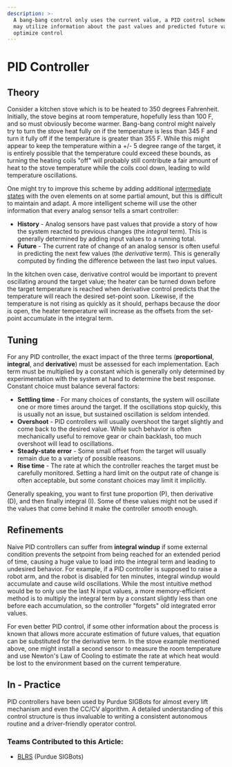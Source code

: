 ```yaml
---
description: >-
  A bang-bang control only uses the current value, a PID control schemes also
  may utilize information about the past values and predicted future values to
  optimize control
---
```


# PID Controller

## Theory

Consider a kitchen stove which is to be heated to 350 degrees Fahrenheit. Initially, the stove begins at room temperature, hopefully less than 100 F, and so must obviously become warmer. Bang-bang control might naively try to turn the stove heat fully on if the temperature is less than 345 F and turn it fully off if the temperature is greater than 355 F. While this might appear to keep the temperature within a +/- 5 degree range of the target, it is entirely possible that the temperature could exceed these bounds, as turning the heating coils "off" will probably still contribute a fair amount of heat to the stove temperature while the coils cool down, leading to wild temperature oscillations.

One might try to improve this scheme by adding additional [intermediate states](../finite-state-machine.md) with the oven elements on at some partial amount, but this is difficult to maintain and adapt. A more intelligent scheme will use the other information that every analog sensor tells a smart controller:

* **History** - Analog sensors have past values that provide a story of how the system reacted to previous changes \(the _integral_ term\). This is generally determined by adding input values to a running total.
* **Future** - The current rate of change of an analog sensor is often useful in predicting the next few values \(the _derivative_ term\). This is generally computed by finding the difference between the last two input values.

In the kitchen oven case, derivative control would be important to prevent oscillating around the target value; the heater can be turned down before the target temperature is reached when derivative control predicts that the temperature will reach the desired set-point soon. Likewise, if the temperature is not rising as quickly as it should, perhaps because the door is open, the heater temperature will increase as the offsets from the set-point accumulate in the integral term.

## Tuning

For any PID controller, the exact impact of the three terms \(**proportional**, **integral**, and **derivative**\) must be assessed for each implementation. Each term must be multiplied by a constant which is generally only determined by experimentation with the system at hand to determine the best response. Constant choice must balance several factors:

* **Settling time** - For many choices of constants, the system will oscillate one or more times around the target. If the oscillations stop quickly, this is usually not an issue, but sustained oscillation is seldom intended.
* **Overshoot** - PID controllers will usually overshoot the target slightly and come back to the desired value. While such behavior is often mechanically useful to remove gear or chain backlash, too much overshoot will lead to oscillations.
* **Steady-state error** - Some small offset from the target will usually remain due to a variety of possible reasons.
* **Rise time** - The rate at which the controller reaches the target must be carefully monitored. Setting a hard limit on the output rate of change is often acceptable, but some constant choices may limit it implicitly.

Generally speaking, you want to first tune proportion \(P\), then derivative \(D\), and then finally integral \(I\). Some of these values might not be used if the values that come behind it make the controller smooth enough.

## Refinements

Naive PID controllers can suffer from **integral windup** if some external condition prevents the setpoint from being reached for an extended period of time, causing a huge value to load into the integral term and leading to undesired behavior. For example, if a PID controller is supposed to raise a robot arm, and the robot is disabled for ten minutes, integral windup would accumulate and cause wild oscillations. While the most intuitive method would be to only use the last N input values, a more memory-efficient method is to multiply the integral term by a constant slightly less than one before each accumulation, so the controller "forgets" old integrated error values.

For even better PID control, if some other information about the process is known that allows more accurate estimation of future values, that equation can be substituted for the derivative term. In the stove example mentioned above, one might install a second sensor to measure the room temperature and use Newton's Law of Cooling to estimate the rate at which heat would be lost to the environment based on the current temperature.

## In - Practice

PID controllers have been used by Purdue SIGBots for almost every lift mechanism and even the CC/CV algorithm. A detailed understanding of this control structure is thus invaluable to writing a consistent autonomous routine and a driver-friendly operator control.

### Teams Contributed to this Article:

* [BLRS](https://purduesigbots.com/) \(Purdue SIGBots\)

